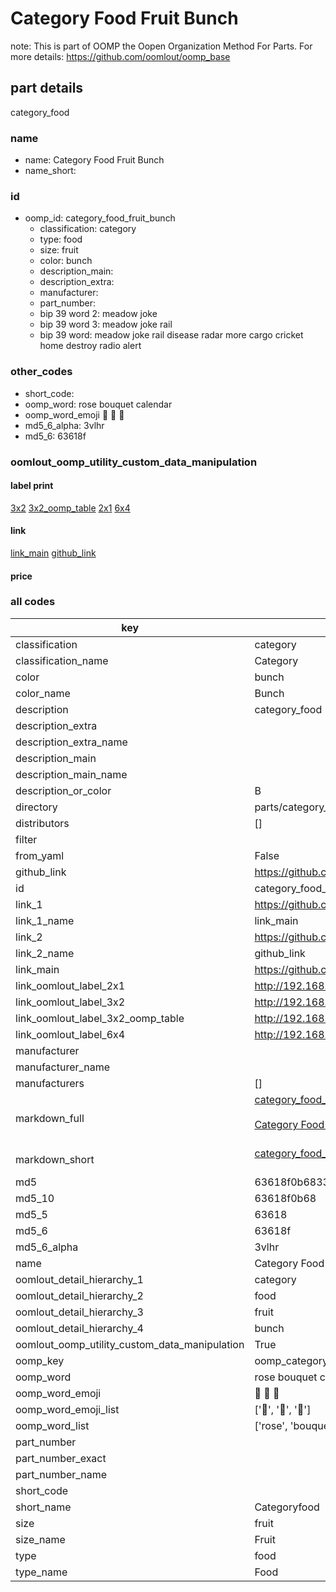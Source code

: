 # Category Food Fruit Bunch  

note: This is part of OOMP the Oopen Organization Method For Parts. For more details: https://github.com/oomlout/oomp_base

##  part details



category_food

### name
* name: Category Food Fruit Bunch
* name_short: 
### id
* oomp_id: category_food_fruit_bunch
  * classification: category
  * type: food
  * size: fruit
  * color: bunch
  * description_main: 
  * description_extra: 
  * manufacturer: 
  * part_number: 
  * bip 39 word 2: meadow joke
  * bip 39 word 3: meadow joke rail
  * bip 39 word: meadow joke rail disease radar more cargo cricket home destroy radio alert

### other_codes
* short_code: 
* oomp_word: rose bouquet calendar
* oomp_word_emoji :rose: :bouquet: :calendar:
* md5_6_alpha: 3vlhr
* md5_6: 63618f






### oomlout_oomp_utility_custom_data_manipulation
#### label print
[3x2](http://192.168.1.245:1112/?label=oomp%203vlhr)
[3x2_oomp_table](http://192.168.1.107:1112/?label=oomp%203vlhr)
[2x1](http://192.168.1.242:1112/?label=oomp%203vlhr)
[6x4](http://192.168.1.55:1112/?label=oomp%203vlhr)    

#### link

[link_main](https://github.com/oomlout/oomlout_oomp_current_version_messy/tree/main/parts/category_food_fruit_bunch) [github_link](https://github.com/oomlout/oomlout_oomp_part_src/tree/main/parts/category_food_fruit_bunch)                             

#### price







### all codes 
| key | value |  
| --- | --- |  
| classification | category |  
| classification_name | Category |  
| color | bunch |  
| color_name | Bunch |  
| description | category_food |  
| description_extra |  |  
| description_extra_name |  |  
| description_main |  |  
| description_main_name |  |  
| description_or_color | B  |  
| directory | parts/category_food_fruit_bunch |  
| distributors | [] |  
| filter |  |  
| from_yaml | False |  
| github_link | https://github.com/oomlout/oomlout_oomp_part_src/tree/main/parts/category_food_fruit_bunch |  
| id | category_food_fruit_bunch |  
| link_1 | https://github.com/oomlout/oomlout_oomp_current_version_messy/tree/main/parts/category_food_fruit_bunch |  
| link_1_name | link_main |  
| link_2 | https://github.com/oomlout/oomlout_oomp_part_src/tree/main/parts/category_food_fruit_bunch |  
| link_2_name | github_link |  
| link_main | https://github.com/oomlout/oomlout_oomp_current_version_messy/tree/main/parts/category_food_fruit_bunch |  
| link_oomlout_label_2x1 | http://192.168.1.242:1112/?label=oomp%203vlhr |  
| link_oomlout_label_3x2 | http://192.168.1.245:1112/?label=oomp%203vlhr |  
| link_oomlout_label_3x2_oomp_table | http://192.168.1.107:1112/?label=oomp%203vlhr |  
| link_oomlout_label_6x4 | http://192.168.1.55:1112/?label=oomp%203vlhr |  
| manufacturer |  |  
| manufacturer_name |  |  
| manufacturers | [] |  
| markdown_full | [category_food_fruit_bunch](https://github.com/oomlout/oomlout_oomp_current_version_messy/tree/main/parts/category_food_fruit_bunch)<br>[](https://github.com/oomlout/oomlout_oomp_current_version_messy/tree/main/parts/category_food_fruit_bunch)<br>[Category Food Fruit Bunch](https://github.com/oomlout/oomlout_oomp_current_version_messy/tree/main/parts/category_food_fruit_bunch)<br><br> |  
| markdown_short | [category_food_fruit_bunch](https://github.com/oomlout/oomlout_oomp_current_version_messy/tree/main/parts/category_food_fruit_bunch)<br><br> |  
| md5 | 63618f0b683364563f5853f161de144d |  
| md5_10 | 63618f0b68 |  
| md5_5 | 63618 |  
| md5_6 | 63618f |  
| md5_6_alpha | 3vlhr |  
| name | Category Food Fruit Bunch |  
| oomlout_detail_hierarchy_1 | category |  
| oomlout_detail_hierarchy_2 | food |  
| oomlout_detail_hierarchy_3 | fruit |  
| oomlout_detail_hierarchy_4 | bunch |  
| oomlout_oomp_utility_custom_data_manipulation | True |  
| oomp_key | oomp_category_food_fruit_bunch |  
| oomp_word | rose bouquet calendar |  
| oomp_word_emoji | :rose: :bouquet: :calendar: |  
| oomp_word_emoji_list | [':rose:', ':bouquet:', ':calendar:'] |  
| oomp_word_list | ['rose', 'bouquet', 'calendar'] |  
| part_number |  |  
| part_number_exact |  |  
| part_number_name |  |  
| short_code |  |  
| short_name | Categoryfood |  
| size | fruit |  
| size_name | Fruit |  
| type | food |  
| type_name | Food |  

